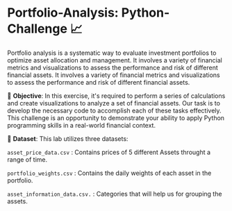 # Portfolio-Analysis: Python-Challenge :chart_with_upwards_trend:
Portfolio analysis is a systematic way to evaluate investment portfolios to optimize asset allocation and management. It involves a variety of financial metrics and visualizations to assess the performance and risk of different financial assets. It involves a variety of financial metrics and visualizations to assess the performance and risk of different financial assets.

:cake: **Objective**: In this exercise, it's required to perform a series of calculations and create visualizations to analyze a set of financial assets. Our task is to develop the necessary code to accomplish each of these tasks effectively. This challenge is an opportunity to demonstrate your ability to apply Python programming skills in a real-world financial context.


:newspaper: **Dataset**: This lab utilizes three datasets:

`asset_price_data.csv` : Contains prices of 5 different Assets throught a range of time.

`portfolio_weights.csv` : Contains the daily weights of each asset in the portfolio.

`asset_information_data.csv.` :  Categories that will help us for grouping the assets. 






